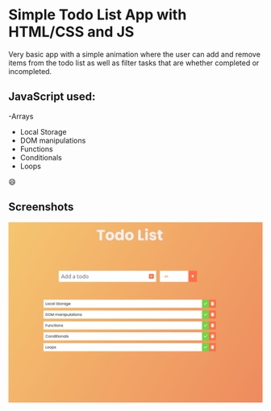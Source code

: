 # Simple Todo List App with HTML/CSS and JS

Very basic app with a simple animation where the user can add and remove items from the todo list as well as filter tasks that are whether completed or incompleted.

## JavaScript used:

-Arrays

- Local Storage
- DOM manipulations
- Functions
- Conditionals
- Loops

:smile:

## Screenshots

![FAQ Cards](screenshot.png)
